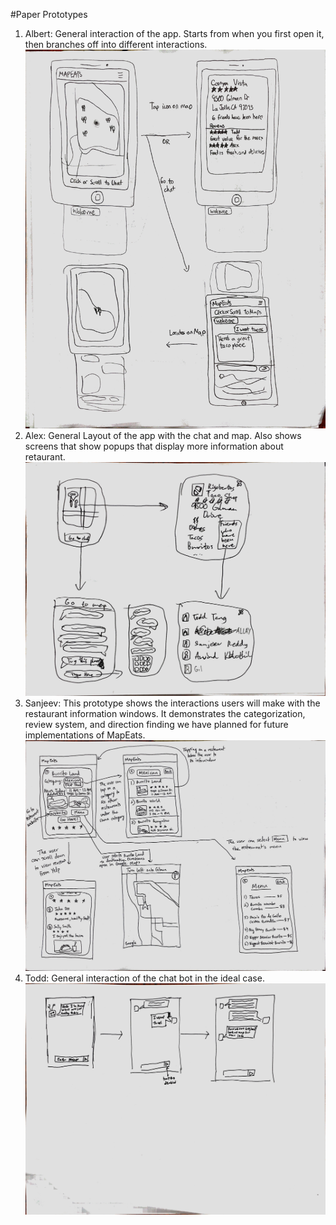 #Paper Prototypes
1. Albert: General interaction of the app. Starts from when you first open it, then branches off into different interactions.
![Paper Prototype 1](./prototypes/again/albert.jpg "1")
2. Alex: General Layout of the app with the chat and map. Also shows screens that show popups that display more information about retaurant.
![Paper Prototype 1](./prototypes/again/alex.jpg "2")
3. Sanjeev: This prototype shows the interactions users will make with the restaurant information windows. It demonstrates the categorization, review system, and direction finding we have planned for future implementations of MapEats.
![Paper Prototype 1](./prototypes/again/sanjeev.jpg "3")
4. Todd:  General interaction of the chat bot in the ideal case.  
![Paper Prototype 1](./prototypes/again/todd.jpg "4")
